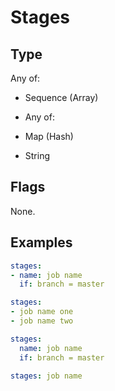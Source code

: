 # Stages



## Type

Any of:

* Sequence (Array)
* Any of:

* Map (Hash)
* String

## Flags

None.


## Examples

```yaml
stages:
- name: job name
  if: branch = master
```

```yaml
stages:
- job name one
- job name two
```

```yaml
stages:
  name: job name
  if: branch = master
```

```yaml
stages: job name

```
